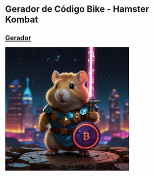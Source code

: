 # Gerador de Código Bike - Hamster Kombat

## [Gerador](https://georg95.github.io/bike-keygen.html)

[<img src="keygen_bg.jpg" width="400">](https://wsinc.github.io/teste/index.html)
